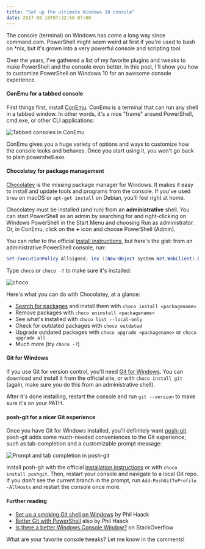 ```yaml
---
title: "Set up the ultimate Windows 10 console"
date: 2017-08-10T07:32:58-07:00
---
```


The console (terminal) on Windows has come a long way since command.com. PowerShell might seem weird at first if you're used to bash on *nix, but it's grown into a very powerful console and scripting tool.

Over the years, I've gathered a list of my favorite plugins and tweaks to make PowerShell and the console even better. In this post, I'll show you how to customize PowerShell on Windows 10 for an awesome console experience.

<!--more-->

#### ConEmu for a tabbed console

First things first, install [ConEmu][conemu]. ConEmu is a terminal that can run any shell in a tabbed window. In other words, it's a nice "frame" around PowerShell, cmd.exe, or other CLI applications:

![Tabbed consoles in ConEmu](/img/post/conemu-tabs.gif)

ConEmu gives you a huge variety of options and ways to customize how the console looks and behaves. Once you start using it, you won't go back to plain powershell.exe.

#### Chocolatey for package management

[Chocolatey][choco] is the missing package manager for Windows. It makes it easy to install and update tools and programs from the console. If you've used `brew` on macOS or `apt-get install` on Debian, you'll feel right at home.

Chocolatey must be installed (and run) from an **administrative** shell. You can start PowerShell as an admin by searching for and right-clicking on Windows PowerShell in the Start Menu and choosing Run as administrator. Or, in ConEmu, click on the **+** icon and choose PowerShell (Admin).

You can refer to the official [install instructions][choco-install], but here's the gist: from an administrative PowerShell console, run:

```ps1
Set-ExecutionPolicy AllSigned; iex ((New-Object System.Net.WebClient).DownloadString('https://chocolatey.org/install.ps1'))
```

Type `choco` or `choco -?` to make sure it's installed:

![choco](/img/post/choco.gif)

Here's what you can do with Chocolatey, at a glance:

* [Search for packages][choco-packages] and install them with `choco install <packagename>`
* Remove packages with `choco uninstall <packagename>`
* See what's installed with `choco list --local-only`
* Check for outdated packages with `choco outdated`
* Upgrade outdated packages with `choco upgrade <packagename>` or `choco upgrade all`
* Much more (try `choco -?`)

#### Git for Windows

If you use Git for version control, you'll need [Git for Windows][g4w]. You can download and install it from the official site, or with `choco install git` (again, make sure you do this from an administrative shell).

After it's done installing, restart the console and run `git --version` to make sure it's on your PATH.

#### posh-git for a nicer Git experience

Once you have Git for Windows installed, you'll definitely want [posh-git][posh-git]. posh-git adds some much-needed conveniences to the Git experience, such as tab-completion and a customizable prompt message:

![Prompt and tab completion in posh-git](/img/post/posh-git-completion.gif)

Install posh-git with the official [installation instructions][posh-git-install] or with `choco install poshgit`. Then, restart your console and navigate to a local Git repo. If you don't see the current branch in the prompt, run `Add-PoshGitToProfile -AllHosts` and restart the console once more.

#### Further reading

* [Set up a smoking Git shell on Windows](http://haacked.com/archive/2015/10/29/git-shell/) by Phil Haack
* [Better Git with PowerShell](http://haacked.com/archive/2011/12/13/better-git-with-powershell.aspx/) also by Phil Haack
* [Is there a better Windows Console Window?](https://stackoverflow.com/q/60950/3191599) on StackOverflow

What are your favorite console tweaks? Let me know in the comments!

[conemu]: https://conemu.github.io/
[choco]: https://chocolatey.org/
[choco-install]: https://chocolatey.org/install
[choco-packages]: https://chocolatey.org/packages
[g4w]: https://git-for-windows.github.io/
[posh-git]: https://github.com/dahlbyk/posh-git
[posh-git-install]: https://github.com/dahlbyk/posh-git#installation
